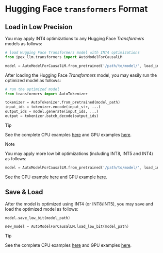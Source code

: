 # Hugging Face ``transformers`` Format

## Load in Low Precision
You may apply INT4 optimizations to any Hugging Face *Transformers* models as follows:

```python
# load Hugging Face Transformers model with INT4 optimizations
from ipex_llm.transformers import AutoModelForCausalLM

model = AutoModelForCausalLM.from_pretrained('/path/to/model/', load_in_4bit=True)
```

After loading the Hugging Face *Transformers* model, you may easily run the optimized model as follows:

```python
# run the optimized model
from transformers import AutoTokenizer

tokenizer = AutoTokenizer.from_pretrained(model_path)
input_ids = tokenizer.encode(input_str, ...)
output_ids = model.generate(input_ids, ...)
output = tokenizer.batch_decode(output_ids)
```

> [!TIP]
> See the complete CPU examples [here](https://github.com/intel-analytics/ipex-llm/tree/main/python/llm/example/CPU/HF-Transformers-AutoModels) and GPU examples [here](https://github.com/intel-analytics/ipex-llm/tree/main/python/llm/example/GPU/HF-Transformers-AutoModels).

> [!NOTE]
> You may apply more low bit optimizations (including INT8, INT5 and INT4) as follows:
>
> ```python
> model = AutoModelForCausalLM.from_pretrained('/path/to/model/', load_in_low_bit="sym_int5")
> ```
>
> See the CPU example [here](https://github.com/intel-analytics/ipex-llm/tree/main/python/llm/example/CPU/HF-Transformers-AutoModels/More-Data-Types) and GPU example [here](https://github.com/intel-analytics/ipex-llm/tree/main/python/llm/example/GPU/HF-Transformers-AutoModels/More-Data-Types).


## Save & Load
After the model is optimized using INT4 (or INT8/INT5), you may save and load the optimized model as follows:

```python
model.save_low_bit(model_path)

new_model = AutoModelForCausalLM.load_low_bit(model_path)
```

> [!TIP]
> See the complete CPU examples [here](https://github.com/intel-analytics/ipex-llm/tree/main/python/llm/example/CPU/HF-Transformers-AutoModels/Save-Load) and GPU examples [here](https://github.com/intel-analytics/ipex-llm/tree/main/python/llm/example/GPU/HF-Transformers-AutoModels/Save-Load).
